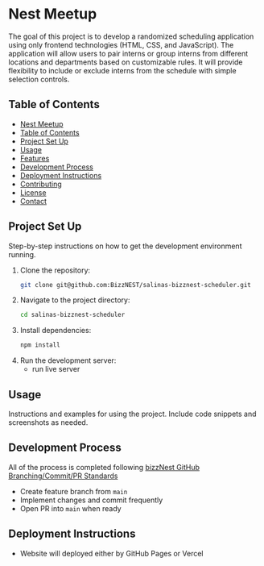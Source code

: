 # Nest Meetup

The goal of this project is to develop a randomized scheduling application using only frontend technologies (HTML, CSS, and JavaScript). The application will allow users to pair interns or group interns from different locations and departments based on customizable rules. It will provide flexibility to include or exclude interns from the schedule with simple selection controls.

## Table of Contents

- [Nest Meetup](#nest-meetup)
- [Table of Contents](#table-of-contents)
- [Project Set Up](#project-set-up)
- [Usage](#usage)
- [Features](#features)
- [Development Process](#development-process)
- [Deployment Instructions](#deployment-instructions)
- [Contributing](#contributing)
- [License](#license)
- [Contact](#contact)

## Project Set Up 

Step-by-step instructions on how to get the development environment running.

1. Clone the repository:
    ```sh
    git clone git@github.com:BizzNEST/salinas-bizznest-scheduler.git
    ```
2. Navigate to the project directory:
    ```sh
    cd salinas-bizznest-scheduler
    ```
3. Install dependencies:
    ```sh
    npm install
    ```
4. Run the development server:
   - run live server

## Usage

Instructions and examples for using the project. Include code snippets and screenshots as needed.

## Development Process

All of the process is completed following [bizzNest GitHub Branching/Commit/PR Standards](https://github.com/BizzNEST/Standards-and-Practices/tree/main/standards)

* Create feature branch from `main`
* Implement changes and commit frequently
* Open PR into `main` when ready


## Deployment Instructions

* Website will deployed either by GitHub Pages or Vercel



